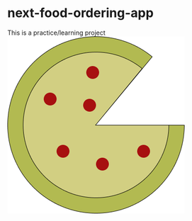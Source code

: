 # next-food-ordering-app
This is a practice/learning project
![Alt text](./food-ordering-app/public/favico.ico/?raw=true "Title")
